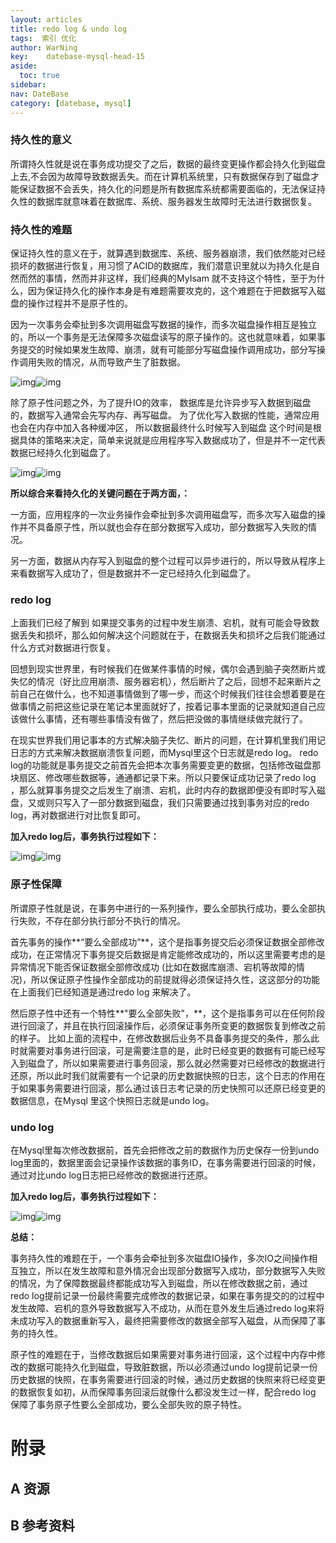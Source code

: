 ```yaml
---
layout: articles
title: redo log & undo log
tags:  索引 优化
author: WarNing
key:    datebase-mysql-head-15
aside:
  toc: true
sidebar:
nav: DateBase
category: [datebase, mysql]
---
```





<!--more-->

### **持久性的意义**

所谓持久性就是说在事务成功提交了之后，数据的最终变更操作都会持久化到磁盘上去,不会因为故障导致数据丢失。而在计算机系统里，只有数据保存到了磁盘才能保证数据不会丢失，持久化的问题是所有数据库系统都需要面临的，无法保证持久性的数据库就意味着在数据库、系统、服务器发生故障时无法进行数据恢复。





### **持久性的难题**

保证持久性的意义在于，就算遇到数据库、系统、服务器崩溃，我们依然能对已经损坏的数据进行恢复，用习惯了ACID的数据库，我们潜意识里就以为持久化是自然而然的事情，然而并非这样，我们经典的MyIsam 就不支持这个特性，至于为什么，因为保证持久化的操作本身是有难题需要攻克的，这个难题在于把数据写入磁盘的操作过程并不是原子性的。

因为一次事务会牵扯到多次调用磁盘写数据的操作，而多次磁盘操作相互是独立的，所以一个事务是无法保障多次磁盘读写的原子操作的。这也就意味着，如果事务提交的时候如果发生故障、崩溃，就有可能部分写磁盘操作调用成功，部分写操作调用失败的情况，从而导致产生了脏数据。

![img](https://pic1.zhimg.com/v2-d2496a4ac357735fd039c4e2d340bd1a_720w.jpg?source=d16d100b)![img](https://pic1.zhimg.com/80/v2-d2496a4ac357735fd039c4e2d340bd1a_720w.jpg?source=d16d100b)





除了原子性问题之外，为了提升IO的效率， 数据库是允许异步写入数据到磁盘的，数据写入通常会先写内存、再写磁盘。 为了优化写入数据的性能，通常应用也会在内存中加入各种缓冲区， 所以数据最终什么时候写入到磁盘   这个时间是根据具体的策略来决定，简单来说就是应用程序写入数据成功了，但是并不一定代表数据已经持久化到磁盘了。

![img](https://pic3.zhimg.com/v2-7f21599413a6158d250fbe95059ea1da_720w.jpg?source=d16d100b)![img](https://pic3.zhimg.com/80/v2-7f21599413a6158d250fbe95059ea1da_720w.jpg?source=d16d100b)



**所以综合来看持久化的关键问题在于两方面，：**

一方面，应用程序的一次业务操作会牵扯到多次调用磁盘写，而多次写入磁盘的操作并不具备原子性，所以就也会存在部分数据写入成功，部分数据写入失败的情况。

另一方面，数据从内存写入到磁盘的整个过程可以异步进行的，所以导致从程序上来看数据写入成功了，但是数据并不一定已经持久化到磁盘了。



### **redo log**

上面我们已经了解到 如果提交事务的过程中发生崩溃、宕机，就有可能会导致数据丢失和损坏，那么如何解决这个问题就在于，在数据丢失和损坏之后我们能通过什么方式对数据进行恢复。

回想到现实世界里，有时候我们在做某件事情的时候，偶尔会遇到脑子突然断片或失忆的情况（好比应用崩溃、服务器宕机），然后断片了之后，回想不起来断片之前自己在做什么，也不知道事情做到了哪一步，而这个时候我们往往会想着要是在做事情之前把这些记录在笔记本里面就好了，按着记事本里面的记录就知道自己应该做什么事情，还有哪些事情没有做了，然后把没做的事情继续做完就行了。

在现实世界我们用记事本的方式解决脑子失忆、断片的问题，在计算机里我们用记日志的方式来解决数据崩溃恢复问题，而Mysql里这个日志就是redo log。 redo log的功能就是事务提交之前首先会把本次事务需要变更的数据，包括修改磁盘那块扇区、修改哪些数据等，通通都记录下来。所以只要保证成功记录了redo log ，那么就算事务提交之后发生了崩溃、宕机，此时内存的数据即便没有即时写入磁盘，又或则只写入了一部分数据到磁盘，我们只需要通过找到事务对应的redo log，再对数据进行对比恢复即可。



**加入redo log后，事务执行过程如下：**

![img](https://pic3.zhimg.com/v2-9bcc1e06b128213520f93d79232ad065_720w.jpg?source=d16d100b)![img](https://pic3.zhimg.com/80/v2-9bcc1e06b128213520f93d79232ad065_720w.jpg?source=d16d100b)







### **原子性保障**

所谓原子性就是说，在事务中进行的一系列操作，要么全部执行成功，要么全部执行失败，不存在部分执行部分不执行的情况。

首先事务的操作**“要么全部成功”**，这个是指事务提交后必须保证数据全部修改成功，在正常情况下事务提交后数据是肯定能修改成功的，所以这里需要考虑的是异常情况下能否保证数据全部修改成功 (比如在数据库崩溃、宕机等故障的情况)，所以保证原子性操作全部成功的前提就得必须保证持久性，这这部分的功能在上面我们已经知道是通过redo log 来解决了。

然后原子性中还有一个特性**"要么全部失败"，**，这个是指事务可以在任何阶段进行回滚了，并且在执行回滚操作后，必须保证事务所变更的数据恢复到修改之前的样子。 比如上面的流程中，在修改数据后业务不具备事务提交的条件，那么此时就需要对事务进行回滚，可是需要注意的是，此时已经变更的数据有可能已经写入到磁盘了，所以如果需要进行事务回滚，那么就必然需要对已经修改的数据进行还原，所以此时我们就需要有一个记录的历史数据快照的日志，这个日志的作用在于如果事务需要进行回滚，那么通过该日志考记录的历史快照可以还原已经变更的数据信息，在Mysql 里这个快照日志就是undo log。





### **undo log**

在Mysql里每次修改数据前，首先会把修改之前的数据作为历史保存一份到undo log里面的，数据里面会记录操作该数据的事务ID，在事务需要进行回滚的时候，通过对比undo log日志把已经修改的数据进行还原。



**加入redo log后，事务执行过程如下：**

![img](https://pic1.zhimg.com/v2-60bdcc2c58d1e4bea43a42480918c4f7_720w.jpg?source=d16d100b)![img](https://pic1.zhimg.com/80/v2-60bdcc2c58d1e4bea43a42480918c4f7_720w.jpg?source=d16d100b)





**总结：**

事务持久性的难题在于，一个事务会牵扯到多次磁盘IO操作，多次IO之间操作相互独立，所以在发生故障和意外情况会出现部分数据写入成功，部分数据写入失败的情况，为了保障数据最终都能成功写入到磁盘，所以在修改数据之前，通过redo log提前记录一份最终需要完成修改的数据记录，如果在事务提交的的过程中发生故障、宕机的意外导致数据写入不成功，从而在意外发生后通过redo log来将未成功写入的数据重新写入，最终把需要修改的数据全部写入磁盘，从而保障了事务的持久性。

原子性的难题在于，当修改数据后如果需要对事务进行回滚，这个过程中内存中修改的数据可能持久化到磁盘，导致脏数据，所以必须通过undo log提前记录一份历史数据的快照，在事务需要进行回滚的时候，通过历史数据的快照来将已经变更的数据恢复如初，从而保障事务回滚后就像什么都没发生过一样，配合redo log 保障了事务原子性要么全部成功，要么全部失败的原子特性。




# 附录
## A 资源
## B 参考资料


